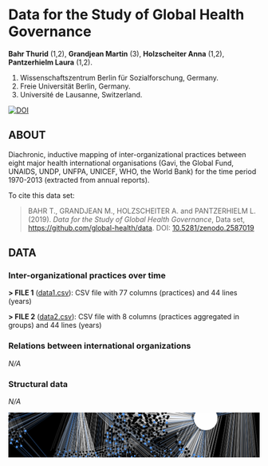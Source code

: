 # Data for the Study of Global Health Governance
**Bahr Thurid** (1,2), **Grandjean Martin** (3), **Holzscheiter Anna** (1,2), **Pantzerhielm Laura** (1,2).

1. Wissenschaftszentrum Berlin für Sozialforschung, Germany.
2. Freie Universität Berlin, Germany.
3. Université de Lausanne, Switzerland.

[![DOI](https://zenodo.org/badge/174346489.svg)](https://zenodo.org/badge/latestdoi/174346489)

## ABOUT

Diachronic, inductive mapping of inter-organizational practices between eight major health international organisations (Gavi, the Global Fund, UNAIDS, UNDP, UNFPA, UNICEF, WHO, the World Bank) for the time period 1970-2013 (extracted from annual reports).

To cite this data set: 

> BAHR T., GRANDJEAN M., HOLZSCHEITER A. and PANTZERHIELM L. (2019). *Data for the Study of Global Health Governance*, Data set, https://github.com/global-health/data. DOI: [10.5281/zenodo.2587019](https://zenodo.org/badge/latestdoi/174346489)

## DATA
### Inter-organizational practices over time

**> FILE 1** ([data1.csv](https://github.com/global-health/data/blob/master/files/Data1.csv)): CSV file with 77 columns (practices) and 44 lines (years)

**> FILE 2** ([data2.csv](https://github.com/global-health/data/blob/master/files/Data2.csv)): CSV file with 8 columns (practices aggregated in groups) and 44 lines (years)

### Relations between international organizations

*N/A*

### Structural data

*N/A*

<img src="https://raw.githubusercontent.com/global-health/data/master/pictures/Illustration.png" alt="Data Visualization" width="" align="center">
